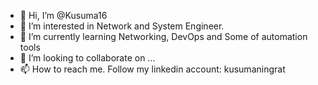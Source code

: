 - 👋 Hi, I’m @Kusuma16
- 👀 I’m interested in Network and System Engineer.
- 🌱 I’m currently learning Networking, DevOps and Some of automation tools
- 💞️ I’m looking to collaborate on ...
- 📫 How to reach me. Follow my linkedin account: kusumaningrat

<!---
Kusuma16/Kusuma16 is a ✨ special ✨ repository because its `README.md` (this file) appears on your GitHub profile.
You can click the Preview link to take a look at your changes.
--->
